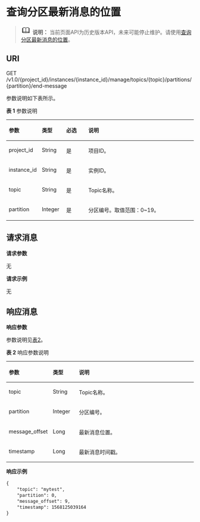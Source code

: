 # 查询分区最新消息的位置<a name="kafka-api-191209004"></a>

>![](public_sys-resources/icon-note.gif) **说明：** 
>当前页面API为历史版本API，未来可能停止维护。请使用[查询分区最新消息的位置](查询分区最新消息的位置.md)。

## URI<a name="section68052261566"></a>

GET  /v1.0/\{project\_id\}/instances/\{instance\_id\}/manage/topics/\{topic\}/partitions/\{partition\}/end-message

参数说明如下表所示。

**表 1**  参数说明

<a name="table14809726195612"></a>
<table><thead align="left"><tr id="row1699112264567"><th class="cellrowborder" valign="top" width="16%" id="mcps1.2.5.1.1"><p id="p159915265564"><a name="p159915265564"></a><a name="p159915265564"></a>参数</p>
</th>
<th class="cellrowborder" valign="top" width="13%" id="mcps1.2.5.1.2"><p id="p1099182695616"><a name="p1099182695616"></a><a name="p1099182695616"></a>类型</p>
</th>
<th class="cellrowborder" valign="top" width="12%" id="mcps1.2.5.1.3"><p id="p1799116264567"><a name="p1799116264567"></a><a name="p1799116264567"></a>必选</p>
</th>
<th class="cellrowborder" valign="top" width="59%" id="mcps1.2.5.1.4"><p id="p159911726175613"><a name="p159911726175613"></a><a name="p159911726175613"></a>说明</p>
</th>
</tr>
</thead>
<tbody><tr id="row1599116268562"><td class="cellrowborder" valign="top" width="16%" headers="mcps1.2.5.1.1 "><p id="p699142685618"><a name="p699142685618"></a><a name="p699142685618"></a>project_id</p>
</td>
<td class="cellrowborder" valign="top" width="13%" headers="mcps1.2.5.1.2 "><p id="p1199112685619"><a name="p1199112685619"></a><a name="p1199112685619"></a>String</p>
</td>
<td class="cellrowborder" valign="top" width="12%" headers="mcps1.2.5.1.3 "><p id="p13991726145614"><a name="p13991726145614"></a><a name="p13991726145614"></a>是</p>
</td>
<td class="cellrowborder" valign="top" width="59%" headers="mcps1.2.5.1.4 "><p id="p099142613563"><a name="p099142613563"></a><a name="p099142613563"></a>项目ID。</p>
</td>
</tr>
<tr id="row149911826165610"><td class="cellrowborder" valign="top" width="16%" headers="mcps1.2.5.1.1 "><p id="p899115260569"><a name="p899115260569"></a><a name="p899115260569"></a>instance_id</p>
</td>
<td class="cellrowborder" valign="top" width="13%" headers="mcps1.2.5.1.2 "><p id="p2099172617566"><a name="p2099172617566"></a><a name="p2099172617566"></a>String</p>
</td>
<td class="cellrowborder" valign="top" width="12%" headers="mcps1.2.5.1.3 "><p id="p19992152665610"><a name="p19992152665610"></a><a name="p19992152665610"></a>是</p>
</td>
<td class="cellrowborder" valign="top" width="59%" headers="mcps1.2.5.1.4 "><p id="p2099212269565"><a name="p2099212269565"></a><a name="p2099212269565"></a>实例ID。</p>
</td>
</tr>
<tr id="row109921426185612"><td class="cellrowborder" valign="top" width="16%" headers="mcps1.2.5.1.1 "><p id="p599262675619"><a name="p599262675619"></a><a name="p599262675619"></a>topic</p>
</td>
<td class="cellrowborder" valign="top" width="13%" headers="mcps1.2.5.1.2 "><p id="p13992182615564"><a name="p13992182615564"></a><a name="p13992182615564"></a>String</p>
</td>
<td class="cellrowborder" valign="top" width="12%" headers="mcps1.2.5.1.3 "><p id="p15992172616569"><a name="p15992172616569"></a><a name="p15992172616569"></a>是</p>
</td>
<td class="cellrowborder" valign="top" width="59%" headers="mcps1.2.5.1.4 "><p id="p19926260568"><a name="p19926260568"></a><a name="p19926260568"></a>Topic名称。</p>
</td>
</tr>
<tr id="row8992526135612"><td class="cellrowborder" valign="top" width="16%" headers="mcps1.2.5.1.1 "><p id="p4992142612569"><a name="p4992142612569"></a><a name="p4992142612569"></a>partition</p>
</td>
<td class="cellrowborder" valign="top" width="13%" headers="mcps1.2.5.1.2 "><p id="p18992626175615"><a name="p18992626175615"></a><a name="p18992626175615"></a>Integer</p>
</td>
<td class="cellrowborder" valign="top" width="12%" headers="mcps1.2.5.1.3 "><p id="p9992326165620"><a name="p9992326165620"></a><a name="p9992326165620"></a>是</p>
</td>
<td class="cellrowborder" valign="top" width="59%" headers="mcps1.2.5.1.4 "><p id="p59921626135610"><a name="p59921626135610"></a><a name="p59921626135610"></a>分区编号。取值范围：0~19。</p>
</td>
</tr>
</tbody>
</table>

## 请求消息<a name="section108074264567"></a>

**请求参数**

无

**请求示例**

无

## 响应消息<a name="section1983892635618"></a>

**响应参数**

参数说明见[表2](#table18431926175613)。

**表 2**  响应参数说明

<a name="table18431926175613"></a>
<table><thead align="left"><tr id="row599215261567"><th class="cellrowborder" valign="top" width="18.18%" id="mcps1.2.4.1.1"><p id="p18992122618563"><a name="p18992122618563"></a><a name="p18992122618563"></a>参数</p>
</th>
<th class="cellrowborder" valign="top" width="14.14%" id="mcps1.2.4.1.2"><p id="p0992126185619"><a name="p0992126185619"></a><a name="p0992126185619"></a>类型</p>
</th>
<th class="cellrowborder" valign="top" width="67.67999999999999%" id="mcps1.2.4.1.3"><p id="p3992426155613"><a name="p3992426155613"></a><a name="p3992426155613"></a>说明</p>
</th>
</tr>
</thead>
<tbody><tr id="row1499242675610"><td class="cellrowborder" valign="top" width="18.18%" headers="mcps1.2.4.1.1 "><p id="p2992122615613"><a name="p2992122615613"></a><a name="p2992122615613"></a>topic</p>
</td>
<td class="cellrowborder" valign="top" width="14.14%" headers="mcps1.2.4.1.2 "><p id="p1299282655614"><a name="p1299282655614"></a><a name="p1299282655614"></a>String</p>
</td>
<td class="cellrowborder" valign="top" width="67.67999999999999%" headers="mcps1.2.4.1.3 "><p id="p1999232635614"><a name="p1999232635614"></a><a name="p1999232635614"></a>Topic名称。</p>
</td>
</tr>
<tr id="row20992192615564"><td class="cellrowborder" valign="top" width="18.18%" headers="mcps1.2.4.1.1 "><p id="p10992122611562"><a name="p10992122611562"></a><a name="p10992122611562"></a>partition</p>
</td>
<td class="cellrowborder" valign="top" width="14.14%" headers="mcps1.2.4.1.2 "><p id="p299212268563"><a name="p299212268563"></a><a name="p299212268563"></a>Integer</p>
</td>
<td class="cellrowborder" valign="top" width="67.67999999999999%" headers="mcps1.2.4.1.3 "><p id="p18993326165620"><a name="p18993326165620"></a><a name="p18993326165620"></a>分区编号。</p>
</td>
</tr>
<tr id="row199320266562"><td class="cellrowborder" valign="top" width="18.18%" headers="mcps1.2.4.1.1 "><p id="p159931626125614"><a name="p159931626125614"></a><a name="p159931626125614"></a>message_offset</p>
</td>
<td class="cellrowborder" valign="top" width="14.14%" headers="mcps1.2.4.1.2 "><p id="p12993102665613"><a name="p12993102665613"></a><a name="p12993102665613"></a>Long</p>
</td>
<td class="cellrowborder" valign="top" width="67.67999999999999%" headers="mcps1.2.4.1.3 "><p id="p49930269566"><a name="p49930269566"></a><a name="p49930269566"></a>最新消息位置。</p>
</td>
</tr>
<tr id="row179939264563"><td class="cellrowborder" valign="top" width="18.18%" headers="mcps1.2.4.1.1 "><p id="p9993626155611"><a name="p9993626155611"></a><a name="p9993626155611"></a>timestamp</p>
</td>
<td class="cellrowborder" valign="top" width="14.14%" headers="mcps1.2.4.1.2 "><p id="p17993102618561"><a name="p17993102618561"></a><a name="p17993102618561"></a>Long</p>
</td>
<td class="cellrowborder" valign="top" width="67.67999999999999%" headers="mcps1.2.4.1.3 "><p id="p11993132614564"><a name="p11993132614564"></a><a name="p11993132614564"></a>最新消息时间戳。</p>
</td>
</tr>
</tbody>
</table>

**响应示例**

```
{
    "topic": "mytest",
    "partition": 0,
    "message_offset": 9,
    "timestamp": 1568125039164
}
```

